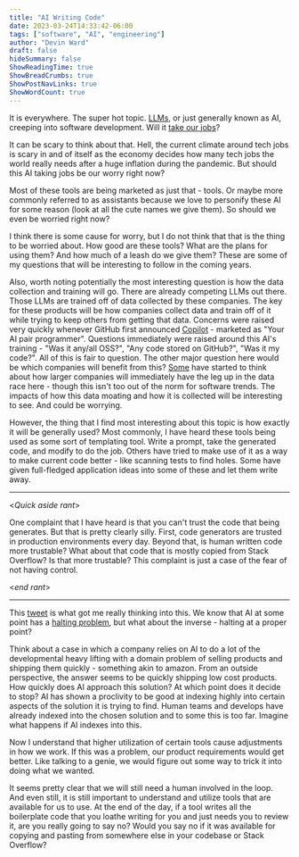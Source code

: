 ```yaml
---
title: "AI Writing Code"
date: 2023-03-24T14:33:42-06:00
tags: ["software", "AI", "engineering"]
author: "Devin Ward"
draft: false
hideSummary: false
ShowReadingTime: true
ShowBreadCrumbs: true
ShowPostNavLinks: true
ShowWordCount: true
---
```


It is everywhere. The super hot topic. [LLMs](https://en.wikipedia.org/wiki/Wikipedia:Large_language_models), or just generally known as AI, creeping into
software development. Will it [take our jobs](https://youtu.be/APo2p4-WXsc)?

It can be scary to think about that. Hell, the current climate around tech jobs is scary in and of itself
as the economy decides how many tech jobs the world really needs after a huge inflation during the pandemic.
But should this AI taking jobs be our worry right now? 

Most of these tools are being marketed as just that - tools. Or maybe more commonly referred to 
as assistants because we love to personify these AI for some reason (look at all the cute names we give them).
So should we even be worried right now?

I think there is some cause for worry, but I do not think that that is the thing to be worried about.
How good are these tools? What are the plans for using them? And how much of a leash do we give them?
These are some of my questions that will be interesting to follow in the coming years. 

Also, worth noting potentially the most interesting question is how the data collection and training will go.
There are already competing LLMs out there. Those LLMs are trained off of data collected by these companies. 
The key for these products will be how companies collect data and train off of it while trying to keep others from getting that data. Concerns were raised very quickly 
whenever GitHub first announced [Copilot](https://github.com/features/copilot) - marketed as "Your AI pair programmer".
Questions immediately were raised around this AI's training - "Was it any/all OSS?", "Any code stored on GitHub?", "Was it my code?".
All of this is fair to question. The other major question here would be which companies will benefit from this?
[Some](https://twitter.com/GergelyOrosz/status/1639286626831433729) have started to think about how larger companies 
will immediately have the leg up in the data race here - though this isn't too out of the norm for software trends.
The impacts of how this data moating and how it is collected will be interesting to see. And could be worrying.

However, the thing that I find most interesting about this topic is how exactly it will be generally used?
Most commonly, I have heard these tools being used as some sort of templating tool. Write a prompt, take the generated code,
and modify to do the job. Others have tried to make use of it as a way to make current code better - like scanning
tests to find holes. Some have given full-fledged application ideas into some of these and let them write away.

---
<*Quick aside rant*>

One complaint that I have heard is that you can't trust the code that being generates. But that is pretty clearly silly.
First, code generators are trusted in production environments every day. Beyond that, is human written code more trustable?
What about that code that is mostly copied from Stack Overflow? Is that more trustable? This complaint is just a case of 
the fear of not having control.

<*end rant*>

---

This [tweet](https://twitter.com/ben11kehoe/status/1639355066837508096) is what got me really thinking into this. We know that 
AI at some point has a [halting problem](https://en.wikipedia.org/wiki/Halting_problem), but what about the inverse - 
halting at a proper point?

Think about a case in which a company relies on AI to do a lot of the developmental heavy lifting with a domain problem of selling
products and shipping them quickly - something akin to amazon. From an outside perspective, the answer seems to be quickly shipping
low cost products. How quickly does AI approach this solution? At which point does it decide to stop? AI has shown a proclivity 
to be good at indexing highly into certain aspects of the solution it is trying to find. Human teams and develops have already
indexed into the chosen solution and to some this is too far. Imagine what happens if AI indexes into this.

Now I understand that higher utilization of certain tools cause adjustments in how we work. If this was a problem, our
product requirements would get better. Like talking to a genie, we would figure out some way to trick it into doing what we wanted.

It seems pretty clear that we will still need a human involved in the loop. And even still, it is still
important to understand and utilize tools that are available for us to use. At the end of the day, if a tool writes all the
boilerplate code that you loathe writing for you and just needs you to review it, are you really going to say no? Would you
say no if it was available for copying and pasting from somewhere else in your codebase or Stack Overflow?